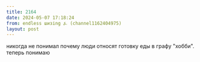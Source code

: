 ```yaml
---
title: 2164
date: 2024-05-07 17:18:24
from: endless шизing ⍼ (channel1162404975)
layout: post
---
```


никогда не понимал почему люди относят готовку еды в графу "хобби". теперь понимаю
